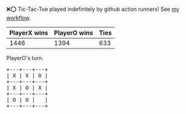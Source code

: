 :x::o: Tic-Tac-Toe played indefinitely by github action runners! See [my workflow](.github/workflows/play.yaml).

|PlayerX wins|PlayerO wins|Ties|
|-|-|-|
|1446|1394|633|

PlayerO's turn.

<pre>
+---+---+---+
| X | X | O |
+---+---+---+
| X | O | X |
+---+---+---+
| O | O |   |
+---+---+---+
</pre>